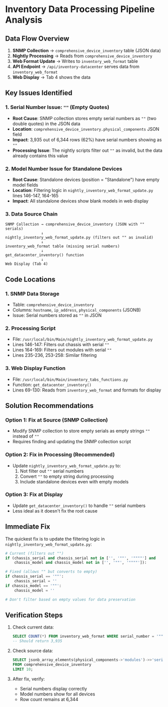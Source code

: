 # Inventory Data Processing Pipeline Analysis

## Data Flow Overview

1. **SNMP Collection** → `comprehensive_device_inventory` table (JSON data)
2. **Nightly Processing** → Reads from `comprehensive_device_inventory` 
3. **Web Format Update** → Writes to `inventory_web_format` table
4. **API Endpoint** → `/api/inventory-datacenter` serves data from `inventory_web_format`
5. **Web Display** → Tab 4 shows the data

## Key Issues Identified

### 1. Serial Number Issue: `""` (Empty Quotes)
- **Root Cause**: SNMP collection stores empty serial numbers as `""` (two double quotes) in the JSON data
- **Location**: `comprehensive_device_inventory.physical_components` JSON field
- **Impact**: 3,935 out of 6,344 rows (62%) have serial numbers showing as `""`
- **Processing Issue**: The nightly scripts filter out `""` as invalid, but the data already contains this value

### 2. Model Number Issue for Standalone Devices
- **Root Cause**: Standalone devices (position = "Standalone") have empty model fields
- **Location**: Filtering logic in `nightly_inventory_web_format_update.py` lines 146-147, 164-165
- **Impact**: All standalone devices show blank models in web display

### 3. Data Source Chain
```
SNMP Collection → comprehensive_device_inventory (JSON with "" serials)
                ↓
nightly_inventory_web_format_update.py (filters out "" as invalid)
                ↓
inventory_web_format table (missing serial numbers)
                ↓
get_datacenter_inventory() function
                ↓
Web Display (Tab 4)
```

## Code Locations

### 1. SNMP Data Storage
- Table: `comprehensive_device_inventory`
- Columns: `hostname`, `ip_address`, `physical_components` (JSONB)
- Issue: Serial numbers stored as `""` in JSON

### 2. Processing Script
- File: `/usr/local/bin/Main/nightly_inventory_web_format_update.py`
- Lines 146-147: Filters out chassis with serial `""`
- Lines 164-169: Filters out modules with serial `""`
- Lines 235-236, 253-258: Similar filtering

### 3. Web Display Function
- File: `/usr/local/bin/Main/inventory_tabs_functions.py`
- Function: `get_datacenter_inventory()`
- Lines 69-130: Reads from `inventory_web_format` and formats for display

## Solution Recommendations

### Option 1: Fix at Source (SNMP Collection)
- Modify SNMP collection to store empty serials as empty strings `""` instead of `""`
- Requires finding and updating the SNMP collection script

### Option 2: Fix in Processing (Recommended)
- Update `nightly_inventory_web_format_update.py` to:
  1. Not filter out `""` serial numbers
  2. Convert `""` to empty string during processing
  3. Include standalone devices even with empty models

### Option 3: Fix at Display
- Update `get_datacenter_inventory()` to handle `""` serial numbers
- Less ideal as it doesn't fix the root cause

## Immediate Fix

The quickest fix is to update the filtering logic in `nightly_inventory_web_format_update.py`:

```python
# Current (filters out "")
if (chassis_serial and chassis_serial not in ['', '""', '""""'] and
    chassis_model and chassis_model not in ['', '""', '""""']):

# Fixed (allows "" but converts to empty)
if chassis_serial == '""':
    chassis_serial = ''
if chassis_model == '""':
    chassis_model = ''

# Don't filter based on empty values for data preservation
```

## Verification Steps

1. Check current data:
   ```sql
   SELECT COUNT(*) FROM inventory_web_format WHERE serial_number = '""';
   -- Should return 3,935
   ```

2. Check source data:
   ```sql
   SELECT jsonb_array_elements(physical_components->'modules')->>'serial_number' 
   FROM comprehensive_device_inventory 
   LIMIT 10;
   ```

3. After fix, verify:
   - Serial numbers display correctly
   - Model numbers show for all devices
   - Row count remains at 6,344